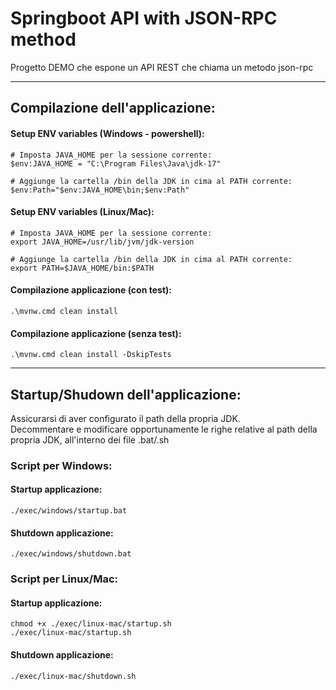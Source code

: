 # Springboot API with JSON-RPC method
Progetto DEMO che espone un API REST che chiama un metodo json-rpc

---

## Compilazione dell'applicazione:

#### Setup ENV variables (Windows - powershell):
```
# Imposta JAVA_HOME per la sessione corrente:
$env:JAVA_HOME = "C:\Program Files\Java\jdk-17"

# Aggiunge la cartella /bin della JDK in cima al PATH corrente:
$env:Path="$env:JAVA_HOME\bin;$env:Path"
```

#### Setup ENV variables (Linux/Mac):
```
# Imposta JAVA_HOME per la sessione corrente:
export JAVA_HOME=/usr/lib/jvm/jdk-version

# Aggiunge la cartella /bin della JDK in cima al PATH corrente:
export PATH=$JAVA_HOME/bin:$PATH
```

#### Compilazione applicazione (con test):
```
.\mvnw.cmd clean install
```

#### Compilazione applicazione (senza test):
```
.\mvnw.cmd clean install -DskipTests
```

---

## Startup/Shudown dell'applicazione:

Assicurarsi di aver configurato il path della propria JDK.  
Decommentare e modificare opportunamente le righe relative al path della propria JDK, all'interno dei file .bat/.sh

### Script per Windows:
#### Startup applicazione:
```
./exec/windows/startup.bat
```
#### Shutdown applicazione:
```
./exec/windows/shutdown.bat
```

### Script per Linux/Mac:
#### Startup applicazione:
```
chmod +x ./exec/linux-mac/startup.sh
./exec/linux-mac/startup.sh
```
#### Shutdown applicazione:
```
./exec/linux-mac/shutdown.sh
```